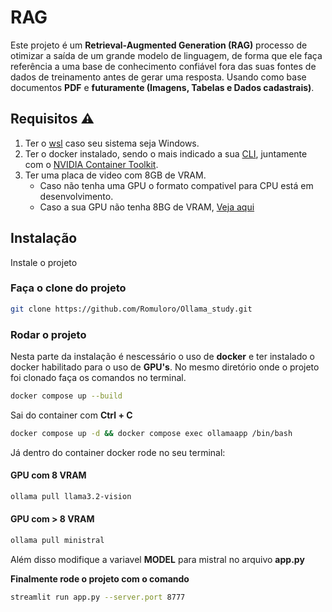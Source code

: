 
# RAG

Este projeto é um **Retrieval-Augmented Generation (RAG)** processo de otimizar a saída de um grande modelo de linguagem, de forma que ele faça referência a uma base de conhecimento confiável fora das suas fontes de dados de treinamento antes de gerar uma resposta. Usando como base documentos **PDF** e **futuramente (Imagens, Tabelas e Dados cadastrais)**.

## Requisitos ⚠️
1. Ter o [wsl](https://learn.microsoft.com/pt-br/windows/wsl/install) caso seu sistema seja Windows.
2. Ter o docker instalado, sendo o mais indicado a sua [CLI](https://docs.docker.com/engine/install/ubuntu/), juntamente com o [NVIDIA Container Toolkit](https://docs.nvidia.com/datacenter/cloud-native/container-toolkit/latest/install-guide.html).
3. Ter uma placa de video com 8GB de VRAM.
    - Caso não tenha uma GPU o formato compativel para CPU está em desenvolvimento.
    - Caso a sua GPU não tenha 8BG de VRAM, [Veja aqui](#gpu-com--8-vram)



## Instalação

Instale o projeto

### Faça o clone do projeto

```bash
git clone https://github.com/Romuloro/Ollama_study.git
```

### Rodar o projeto
Nesta parte da instalação é nescessário o uso de **docker** e ter instalado o docker habilitado para o uso de **GPU's**.
No mesmo diretório onde o projeto foi clonado faça os comandos no terminal.

```bash
docker compose up --build
```

Sai do container com **Ctrl + C**

```bash
docker compose up -d && docker compose exec ollamaapp /bin/bash
```

Já dentro do container docker rode no seu terminal:

#### GPU com 8 VRAM

```bash
ollama pull llama3.2-vision
```

#### GPU com > 8 VRAM

```bash
ollama pull ministral
```
Além disso modifique a variavel **MODEL** para mistral no arquivo **app.py**

**Finalmente rode o projeto com o comando**
```bash
streamlit run app.py --server.port 8777
```